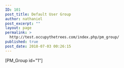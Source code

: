 ```yaml
---
ID: 101
post_title: Default User Group
author: nathaniel
post_excerpt: ""
layout: page
permalink: >
  http://test.occupythetrees.com/index.php/pm_group/
published: true
post_date: 2018-07-03 00:26:15
---
```

[PM_Group id="1"]
